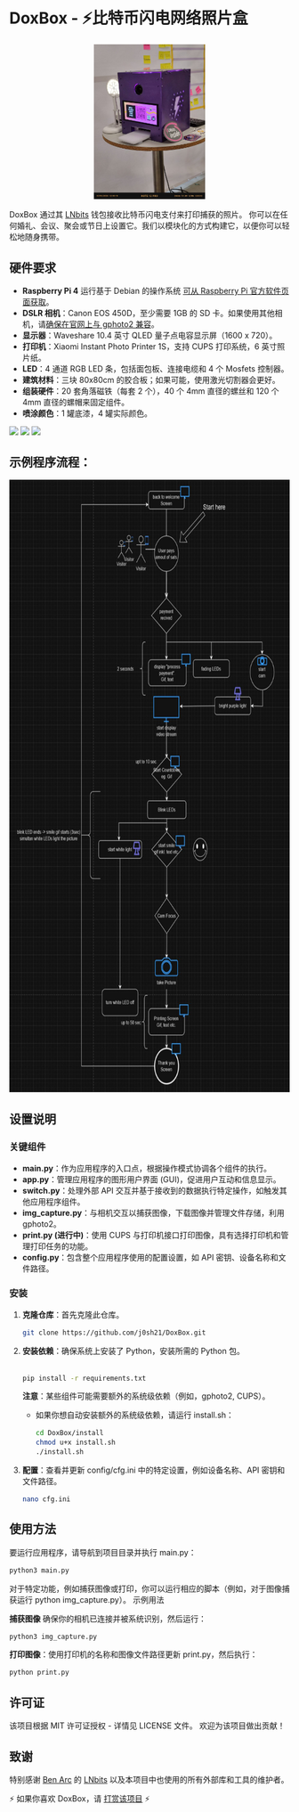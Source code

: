 
# DoxBox - ⚡️比特币闪电网络照片盒

<p align="center">
<img src="https://raw.githubusercontent.com/j0sh21/DoxBox/main/docs/images/Box.jpeg" width="200">
</p>

DoxBox 通过其 [LNbits](https://github.com/lnbits/lnbits) 钱包接收比特币闪电支付来打印捕获的照片。
你可以在任何婚礼、会议、聚会或节日上设置它。我们以模块化的方式构建它，以便你可以轻松地随身携带。


## 硬件要求

- **Raspberry Pi 4** 运行基于 Debian 的操作系统 [可从 Raspberry Pi 官方软件页面获取](https://www.raspberrypi.com/software/operating-systems/)。
- **DSLR 相机**：Canon EOS 450D，至少需要 1GB 的 SD 卡。如果使用其他相机，请[确保在官网上与 gphoto2 兼容](http://www.gphoto.org/proj/libgphoto2/support.php)。
- **显示器**：Waveshare 10.4 英寸 QLED 量子点电容显示屏（1600 x 720）。
- **打印机**：Xiaomi Instant Photo Printer 1S，支持 CUPS 打印系统，6 英寸照片纸。
- **LED**：4 通道 RGB LED 条，包括面包板、连接电缆和 4 个 Mosfets 控制器。
- **建筑材料**：三块 80x80cm 的胶合板；如果可能，使用激光切割器会更好。
- **组装硬件**：20 套角落磁铁（每套 2 个），40 个 4mm 直径的螺丝和 120 个 4mm 直径的螺帽来固定组件。
- **喷涂颜色**：1 罐底漆，4 罐实际颜色。


  
<img src="https://github.com/j0sh21/DoxBox/assets/63317640/384280e0-cc6e-4bd0-9953-c318b5e12f15" height="200">
<img src="https://github.com/j0sh21/DoxBox/assets/63317640/e446af16-d840-4cbc-87f9-3d5f67b3a15d" height="200">
<img src="https://github.com/j0sh21/DoxBox/assets/63317640/4bcc6965-a1fa-41e5-8d07-cc7e3280bc58" height="200">

  
## 示例程序流程：

<img src="docs/images/flowchart.JPG" height="1100">

## 设置说明

### 关键组件

- **main.py**：作为应用程序的入口点，根据操作模式协调各个组件的执行。
- **app.py**：管理应用程序的图形用户界面 (GUI)，促进用户互动和信息显示。
- **switch.py**：处理外部 API 交互并基于接收到的数据执行特定操作，如触发其他应用程序组件。
- **img_capture.py**：与相机交互以捕获图像，下载图像并管理文件存储，利用 gphoto2。
- **print.py (进行中)**：使用 CUPS 与打印机接口打印图像，具有选择打印机和管理打印任务的功能。
- **config.py**：包含整个应用程序使用的配置设置，如 API 密钥、设备名称和文件路径。

### 安装

1. **克隆仓库**：首先克隆此仓库。

   ```sh
   git clone https://github.com/j0sh21/DoxBox.git
    ```
2. **安装依赖**：确保系统上安装了 Python，安装所需的 Python 包。

    ```sh

    pip install -r requirements.txt
    ```
    **注意**：某些组件可能需要额外的系统级依赖（例如，gphoto2, CUPS）。
   

   - 如果你想自动安装额外的系统级依赖，请运行 install.sh：
      ```sh
      cd DoxBox/install
      chmod u+x install.sh
      ./install.sh

3. **配置**：查看并更新 config/cfg.ini 中的特定设置，例如设备名称、API 密钥和文件路径。
   ```sh
   nano cfg.ini
## 使用方法

要运行应用程序，请导航到项目目录并执行 main.py：

 ```sh
python3 main.py
 ```
对于特定功能，例如捕获图像或打印，你可以运行相应的脚本（例如，对于图像捕获运行 python img_capture.py）。
示例用法

**捕获图像** 确保你的相机已连接并被系统识别，然后运行：

 ```sh
python3 img_capture.py
 ```
**打印图像**：使用打印机的名称和图像文件路径更新 print.py，然后执行：
 ```sh
 python print.py
 ```
## 许可证
该项目根据 MIT 许可证授权 - 详情见 LICENSE 文件。
欢迎为该项目做出贡献！

## 致谢
特别感谢 [Ben Arc](https://github.com/arcbtc) 的 [LNbits](https://github.com/lnbits/lnbits) 以及本项目中也使用的所有外部库和工具的维护者。

 ⚡️ 如果你喜欢 DoxBox，请 [打赏该项目](https://legend.lnbits.com/lnurlp/link/4Wc7ZE) ⚡️

